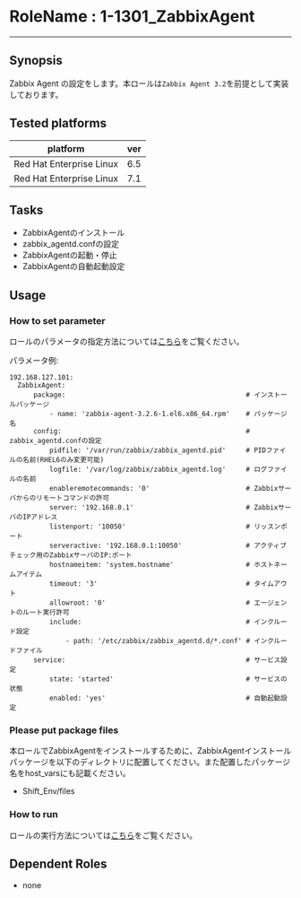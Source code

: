 # RoleName : 1-1301_ZabbixAgent

---------------

## Synopsis
Zabbix Agent の設定をします。本ロールは``Zabbix Agent 3.2``を前提として実装しております。

## Tested platforms
platform | ver | 
-------- |-----|
Red Hat Enterprise Linux|6.5
Red Hat Enterprise Linux|7.1

## Tasks
- ZabbixAgentのインストール
- zabbix_agentd.confの設定
- ZabbixAgentの起動・停止
- ZabbixAgentの自動起動設定

## Usage 
### How to set parameter
ロールのパラメータの指定方法については[こちら](https://github.com/SHIFT-ware/shift_ware/wiki/%E5%AE%9F%E8%A1%8C%E6%96%B9%E6%B3%95#%E3%83%91%E3%83%A9%E3%83%A1%E3%83%BC%E3%82%BF%E6%8C%87%E5%AE%9A%E3%83%95%E3%82%A1%E3%82%A4%E3%83%AB%E3%81%AE%E4%BD%9C%E6%88%90%E3%81%A8%E9%85%8D%E7%BD%AE)をご覧ください。

パラメータ例:
```
192.168.127.101:
  ZabbixAgent:
      package:                                             # インストールパッケージ
          - name: 'zabbix-agent-3.2.6-1.el6.x86_64.rpm'    # パッケージ名
      config:                                              # zabbix_agentd.confの設定 
          pidfile: '/var/run/zabbix/zabbix_agentd.pid'     # PIDファイルの名前(RHEL6のみ変更可能)
          logfile: '/var/log/zabbix/zabbix_agentd.log'     # ログファイルの名前
          enableremotecommands: '0'                        # Zabbixサーバからのリモートコマンドの許可
          server: '192.168.0.1'                            # ZabbixサーバのIPアドレス
          listenport: '10050'                              # リッスンポート
          serveractive: '192.168.0.1:10050'                # アクティブチェック用のZabbixサーバのIP:ポート
          hostnameitem: 'system.hostname'                  # ホストネームアイテム
          timeout: '3'                                     # タイムアウト
          allowroot: '0'                                   # エージェントのルート実行許可
          include:                                         # インクルード設定
              - path: '/etc/zabbix/zabbix_agentd.d/*.conf' # インクルードファイル
      service:                                             # サービス設定
          state: 'started'                                 # サービスの状態
          enabled: 'yes'                                   # 自動起動設定
```

### Please put package files
本ロールでZabbixAgentをインストールするために、ZabbixAgentインストールパッケージを以下のディレクトリに配置してください。また配置したパッケージ名をhost_varsにも記載ください。

* Shift_Env/files

### How to run  
ロールの実行方法については[こちら](https://github.com/SHIFT-ware/shift_ware/wiki/%E5%AE%9F%E8%A1%8C%E6%96%B9%E6%B3%95#ansible-%E3%83%AD%E3%83%BC%E3%83%AB%E3%81%AE%E5%AE%9F%E8%A1%8C)をご覧ください。

## Dependent Roles
- none
